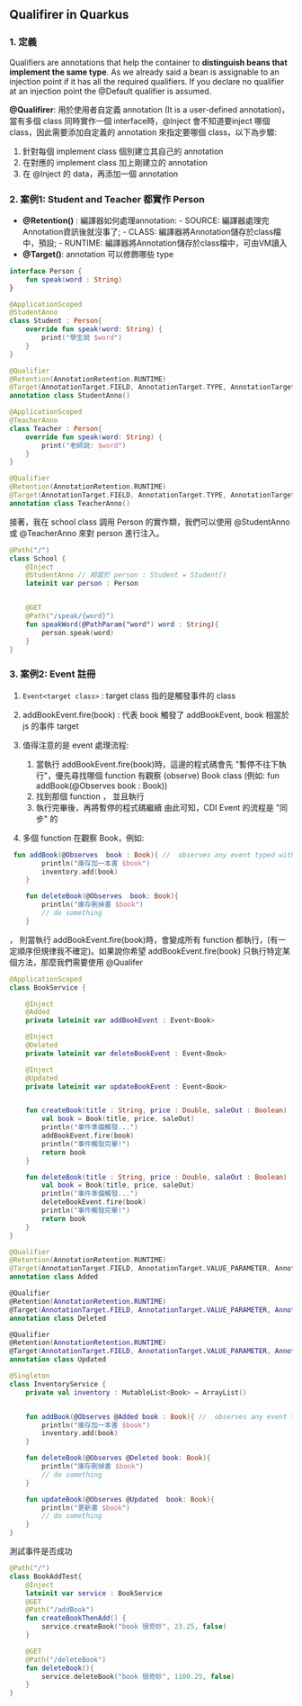 ## Qualifirer in Quarkus
### 1. 定義
Qualifiers are annotations that help the container to **distinguish beans that implement the same type**. As we already said a bean is assignable to an injection point if it has all the required qualifiers. If you declare no qualifier at an injection point the @Default qualifier is assumed.

**@Qualifirer**: 用於使用者自定義 annotation (It is a user-defined annotation)，當有多個 class 同時實作一個 interface時，@Inject 會不知道要inject 哪個 class，因此需要添加自定義的 annotation 來指定要哪個 class，以下為步驟:
1. 針對每個 implement class 個別建立其自己的 annotation
2. 在對應的 implement class 加上剛建立的 annotation
3. 在 @Inject 的 data，再添加一個 annotation

### 2. 案例1: Student and Teacher 都實作 Person
- **@Retention()** : 編譯器如何處理annotation:
                - SOURCE: 編譯器處理完Annotation資訊後就沒事了;
                - CLASS: 編譯器將Annotation儲存於class檔中，預設;
                - RUNTIME: 編譯器將Annotation儲存於class檔中，可由VM讀入
- **@Target()**: annotation 可以修飾哪些 type

```kotlin
interface Person {
    fun speak(word : String)
}
```

```kotlin
@ApplicationScoped
@StudentAnno
class Student : Person{
    override fun speak(word: String) {
        print("學生說 $word")
    }
}

@Qualifier
@Retention(AnnotationRetention.RUNTIME) 
@Target(AnnotationTarget.FIELD, AnnotationTarget.TYPE, AnnotationTarget.FUNCTION, AnnotationTarget.CLASS)
annotation class StudentAnno()
```

```kotlin
@ApplicationScoped
@TeacherAnno
class Teacher : Person{
    override fun speak(word: String) {
        print("老師說: $word")
    }
}

@Qualifier
@Retention(AnnotationRetention.RUNTIME)
@Target(AnnotationTarget.FIELD, AnnotationTarget.TYPE, AnnotationTarget.FUNCTION, AnnotationTarget.CLASS)
annotation class TeacherAnno()
```
接著，我在 school class 調用 Person 的實作類，我們可以使用 @StudentAnno 或 @TeacherAnno 來對 person 進行注入。

```kotlin
@Path("/")
class School {
    @Inject
    @StudentAnno // 相當於 person : Student = Student()
    lateinit var person : Person


    @GET
    @Path("/speak/{word}")
    fun speakWord(@PathParam("word") word : String){
        person.speak(word)
    }
}
```

### 3. 案例2: Event 註冊
1. ``Event<target class>`` :
    target class 指的是觸發事件的 class

2. addBookEvent.fire(book) :
    代表 book 觸發了 addBookEvent, book 相當於 js 的事件 target

3. 值得注意的是 event 處理流程:
    1. 當執行 addBookEvent.fire(book)時，這邊的程式碼會先 "暫停不往下執行"，優先尋找哪個 function 有觀察 (observe) Book class (例如: fun addBook(@Observes book : Book))
    2. 找到那個 function ， 並且執行
    3. 執行完畢後，再將暫停的程式碼繼續
   由此可知，CDI Event 的流程是 "同步" 的

4. 多個 function 在觀察 Book，例如: 
```kotlin
 fun addBook(@Observes  book : Book){ //  observes any event typed with Book. The annotated parameter is called the event parameter
        println("庫存加一本書 $book")
        inventory.add(book)
    }

    fun deleteBook(@Observes  book: Book){
        println("庫存刪掉書 $book")
        // do something
    }
```
， 則當執行 addBookEvent.fire(book)時，會變成所有 function 都執行，(有一定順序但規律我不確定)。如果說你希望 addBookEvent.fire(book) 只執行特定某個方法，那麼我們需要使用 @Qualifer

```kotlin
@ApplicationScoped
class BookService {

    @Inject
    @Added
    private lateinit var addBookEvent : Event<Book>

    @Inject
    @Deleted
    private lateinit var deleteBookEvent : Event<Book>

    @Inject
    @Updated
    private lateinit var updateBookEvent : Event<Book>


    fun createBook(title : String, price : Double, saleOut : Boolean) : Book{
        val book = Book(title, price, saleOut)
        println("事件準備觸發...")
        addBookEvent.fire(book)
        println("事件觸發完畢!")
        return book
    }

    fun deleteBook(title : String, price : Double, saleOut : Boolean) : Book{
        val book = Book(title, price, saleOut)
        println("事件準備觸發...")
        deleteBookEvent.fire(book)
        println("事件觸發完畢!")
        return book
    }
}

@Qualifier
@Retention(AnnotationRetention.RUNTIME)
@Target(AnnotationTarget.FIELD, AnnotationTarget.VALUE_PARAMETER, AnnotationTarget.FUNCTION)
annotation class Added

@Qualifier
@Retention(AnnotationRetention.RUNTIME)
@Target(AnnotationTarget.FIELD, AnnotationTarget.VALUE_PARAMETER, AnnotationTarget.FUNCTION)
annotation class Deleted

@Qualifier
@Retention(AnnotationRetention.RUNTIME)
@Target(AnnotationTarget.FIELD, AnnotationTarget.VALUE_PARAMETER, AnnotationTarget.FUNCTION)
annotation class Updated
```


```kotlin
@Singleton
class InventoryService {
    private val inventory : MutableList<Book> = ArrayList()


    fun addBook(@Observes @Added book : Book){ //  observes any event typed with Book. The annotated parameter is called the event parameter
        println("庫存加一本書 $book")
        inventory.add(book)
    }

    fun deleteBook(@Observes @Deleted book: Book){
        println("庫存刪掉書 $book")
        // do something
    }

    fun updateBook(@Observes @Updated  book: Book){
        println("更新書 $book")
        // do something
    }
}
```
測試事件是否成功
```kotlin
@Path("/")
class BookAddTest{
    @Inject
    lateinit var service : BookService
    @GET
    @Path("/addBook")
    fun createBookThenAdd() {
        service.createBook("book 很奇妙", 23.25, false)
    }

    @GET
    @Path("/deleteBook")
    fun deleteBook(){
        service.deleteBook("book 很奇妙", 1100.25, false)
    }
}
```